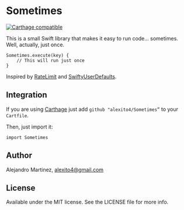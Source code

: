 # Sometimes

[![Carthage compatible](https://img.shields.io/badge/Carthage-compatible-4BC51D.svg?style=flat)](https://github.com/Carthage/Carthage)

This is a small Swift library that makes it easy to run code... sometimes. Well, actually, just once.

    Sometimes.execute(key) {
        // This will run just once
    } 

Inspired by [RateLimit](https://github.com/soffes/RateLimit) and [SwiftyUserDefaults](https://github.com/radex/SwiftyUserDefaults).
    
## Integration
    
If you are using [Carthage](https://github.com/Carthage/Carthage) just add `github "alexito4/Sometimes”` to your `Cartfile`.

Then, just import it:

    import Sometimes

## Author

Alejandro Martinez, alexito4@gmail.com

## License

Available under the MIT license. See the LICENSE file for more info.